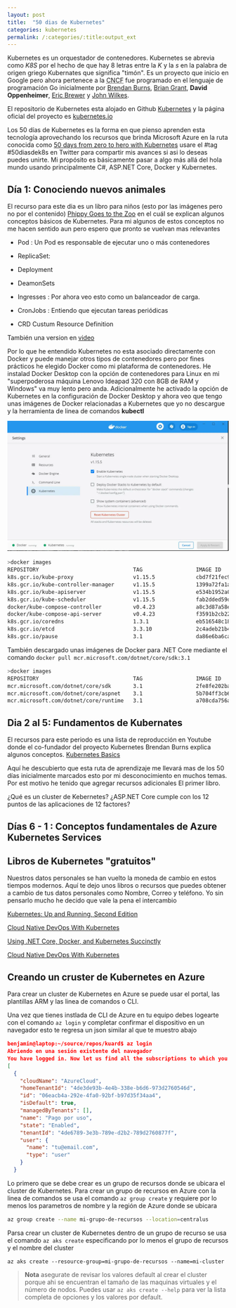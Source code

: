 ```yaml
---
layout: post
title:  "50 dias de Kubernetes"
categories: kubernetes
permalink: /:categories/:title:output_ext
---
```


Kubernetes es un orquestador de contenedores. Kubernetes se abrevia como _K8S_ por el hecho de que hay 8 letras entre la *K* y la *s* en la palabra de origen griego Kubernates que significa "timón". Es un proyecto que inicio en Google pero ahora pertenece a la <abbr lang="en" title="Cloud Native Computing Foundation">CNCF</abbr> fue programado en el lenguaje de programación Go inicialmente por [Brendan Burns](https://twitter.com/brendandburns), [Brian Grant](https://twitter.com/bgrant0607), **David Oppenheimer**, [Eric Brewer](https://research.google/people/EricBrewer/) y [John Wilkes](https://research.google/people/JohnWilkes/).

El repositorio de Kubernetes esta alojado en Github [Kubernetes](https://github.com/kubernetes/kubernetes) y la página oficial del proyecto es [kubernetes.io](https://kubernetes.io/)

Los 50 días de Kubernetes es la forma en que pienso aprenden esta tecnología aprovechando los recursos que brinda Microsoft Azure en la ruta conocida como [50 days from zero to
hero with Kubernetes](https://azure.microsoft.com/resources/kubernetes-learning-path/) usare el #tag #50diasdek8s en Twitter para compartir mis avances si asi lo deseas puedes unirte. Mi propósito es básicamente pasar a algo más allá del hola mundo usando principalmente C#, ASP.NET Core, Docker y Kubernetes.

## Día 1: Conociendo nuevos animales

El recurso para este dia es un libro para niños (esto por las imágenes pero no por el contenido) [Phippy Goes to the Zoo](https://azure.microsoft.com/mediahandler/files/resourcefiles/phippy-goes-to-the-zoo/Phippy%20Goes%20To%20The%20Zoo_MSFTonline.pdf) en el cuál se explican algunos conceptos básicos de Kubernetes. Para mi algunos de estos conceptos no me hacen sentido aun pero espero que pronto se vuelvan mas relevantes

* Pod : Un Pod es responsable de ejecutar uno o más contenedores

* ReplicaSet:

* Deployment

* DeamonSets

* Ingresses : Por ahora veo esto como un balanceador de carga.

* CronJobs : Entiendo que ejecutan tareas periódicas

* CRD Custum Resource Definition

También una version en [video](https://www.youtube.com/watch?v=R9-SOzep73w)  

Por lo que he entendido Kubernetes no esta asociado directamente con Docker y puede manejar otros tipos de contenedores pero por fines prácticos he elegido Docker como mi plataforma de contenedores. He instalad Docker Desktop con la opción de contenedores para Linux en mi "superpoderosa máquina Lenovo Ideapad 320 con 8GB de RAM y Windows" va muy lento pero anda. Adicionalmente he activado la opción de Kubernetes en la configuración de Docker Desktop y ahora veo que tengo unas imágenes de Docker relacionadas a Kubernetes que yo no descargue y la herramienta de linea de comandos **kubectl**

<img src="/img/DDKubernetes.webp" loading="lazy"  alt="Pantalla de configuración de Kubernetes de Docker Desktop">

```bash
>docker images
REPOSITORY                              TAG                 IMAGE ID            CREATED             SIZE
k8s.gcr.io/kube-proxy                   v1.15.5             cbd7f21fec99        3 months ago        82.4MB
k8s.gcr.io/kube-controller-manager      v1.15.5             1399a72fa1a9        3 months ago        159MB
k8s.gcr.io/kube-apiserver               v1.15.5             e534b1952a0d        3 months ago        207MB
k8s.gcr.io/kube-scheduler               v1.15.5             fab2dded59dd        3 months ago        81.1MB
docker/kube-compose-controller          v0.4.23             a8c3d87a58e7        8 months ago        35.3MB
docker/kube-compose-api-server          v0.4.23             f3591b2cb223        8 months ago        49.9MB
k8s.gcr.io/coredns                      1.3.1               eb516548c180        12 months ago       40.3MB
k8s.gcr.io/etcd                         3.3.10              2c4adeb21b4f        14 months ago       258MB
k8s.gcr.io/pause                        3.1                 da86e6ba6ca1        2 years ago         742kB
```

También descargado unas imágenes de Docker para .NET Core mediante el comando `docker pull mcr.microsoft.com/dotnet/core/sdk:3.1`

```bash
>docker images
REPOSITORY                              TAG                 IMAGE ID            CREATED             SIZE
mcr.microsoft.com/dotnet/core/sdk       3.1                 2fe8fe202baf        2 weeks ago         689MB
mcr.microsoft.com/dotnet/core/aspnet    3.1                 5b704ff3cb6b        2 weeks ago         207MB
mcr.microsoft.com/dotnet/core/runtime   3.1                 a708cda756ab        2 weeks ago         190MB
```

## Dia 2 al 5: Fundamentos de Kubernates

El recursos para este periodo es una lista de reproducción en Youtube donde el co-fundador del proyecto Kubernetes Brendan Burns explica algunos conceptos. [Kubernetes Basics](https://www.youtube.com/playlist?list=PLLasX02E8BPCrIhFrc_ZiINhbRkYMKdPT)

Aquí he descubierto que esta ruta de aprendizaje me llevará mas de los 50 días inicialmente marcados esto por mi desconocimiento en muchos temas. Por est motivo he tenido que agregar recursos adicionales  El primer libro.

¿Qué es un cluster de Kebernetes?
¿ASP.NET Core cumple con los 12 puntos de las aplicaciones de 12 factores?

## Días 6 - 1 : Conceptos fundamentales de Azure Kubernetes Services



## Libros de Kubernetes "gratuitos"

Nuestros datos personales se han vuelto la moneda de cambio en estos tiempos modernos. Aquí te dejo unos libros o recursos que puedes obtener a cambio de tus datos personales como Nombre, Correo y teléfono. Yo sin pensarlo mucho he decido que vale la pena el intercambio

[Kubernetes: Up and Running, Second Edition](https://azure.microsoft.com/en-us/resources/kubernetes-up-and-running/)
  
[Cloud Native DevOps With Kubernetes](https://www.nginx.com/resources/library/cloud-native-devops-with-kubernetes/)

[Using .NET Core, Docker, and Kubernetes Succinctly](https://www.syncfusion.com/ebooks/using-netcore-docker-and-kubernetes-succinctly) 

[Cloud Native DevOps With Kubernetes](https://www.syncfusion.com/ebooks/kubernetes-succinctly) 

## Creando un cruster de Kubernetes en Azure

Para crear un cluster de Kubernetes en Azure se puede usar el portal, las plantillas ARM y las linea de comandos o CLI.

Una vez que tienes instlada de CLI de Azure en tu equipo debes logearte con el comando `az login` y completar confirmar el dispositivo en un navegador esto te regresa un json similar al que te muestro abajo

```json
benjamin@laptop:~/source/repos/kuard$ az login
Abriendo en una sesión existente del navegador
You have logged in. Now let us find all the subscriptions to which you have access...
[
  {
    "cloudName": "AzureCloud",
    "homeTenantId": "4de3de93b-4e4b-338e-b6d6-973d2760546d",
    "id": "06eacb4a-292e-4fa0-92bf-b97d35f34aa4",
    "isDefault": true,
    "managedByTenants": [],
    "name": "Pago por uso",
    "state": "Enabled",
    "tenantId": "4de6789-3e3b-789e-d2b2-789d2760877f",
    "user": {
      "name": "tu@email.com",
      "type": "user"
    }
  }
```

Lo primero que se debe crear es un grupo de recursos donde se ubicara el cluster de Kubernetes. Para crear un grupo de recursos en Azure con la linea de comandos se usa el comando `az group create` y requiere por lo menos los parametros de nombre y la región de Azure donde se ubicara

```bash
az group create --name mi-grupo-de-recursos --location=centralus
```

Parsa crear un cluster de Kubernetes dentro de un grupo de recurso se usa el comando `az aks create` especificando por lo menos el grupo de recursos y el nombre del cluster

```
az aks create --resource-group=mi-grupo-de-recursos --name=mi-cluster
```

> **Nota** asegurate de revisar los valores default al crear el cluster porque ahi se encuentran el tamaño de las maquinas virtuales y el número de nodos. Puedes usar `az aks create --help` para ver la lista completa de opciones y los valores por default.